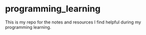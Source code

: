 # programming_learning
This is my repo for the notes and resources I find helpful during my programming learning.
